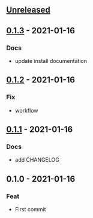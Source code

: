 <a name="unreleased"></a>
## [Unreleased]


<a name="0.1.3"></a>
## [0.1.3] - 2021-01-16
### Docs
- update install documentation


<a name="0.1.2"></a>
## [0.1.2] - 2021-01-16
### Fix
- workflow


<a name="0.1.1"></a>
## [0.1.1] - 2021-01-16
### Docs
- add CHANGELOG


<a name="0.1.0"></a>
## 0.1.0 - 2021-01-16
### Feat
- First commit


[Unreleased]: https://github.com/bcochofel/gh-project-cookiecutter/compare/0.1.3...HEAD
[0.1.3]: https://github.com/bcochofel/gh-project-cookiecutter/compare/0.1.2...0.1.3
[0.1.2]: https://github.com/bcochofel/gh-project-cookiecutter/compare/0.1.1...0.1.2
[0.1.1]: https://github.com/bcochofel/gh-project-cookiecutter/compare/0.1.0...0.1.1
